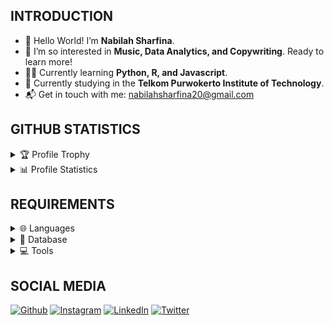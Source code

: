 ## **INTRODUCTION**
- 👋 Hello World! I’m **Nabilah Sharfina**.
- 👀 I’m so interested in **Music, Data Analytics, and Copywriting**. Ready to learn more!
- 👩‍💻 Currently learning **Python, R, and Javascript**.
- 🏫 Currently studying in the **Telkom Purwokerto Institute of Technology**.
- 📬 Get in touch with me: nabilahsharfina20@gmail.com

<!---
NabilahSharfina/NabilahSharfina is a ✨ special ✨ repository because its `README.md` (this file) appears on your GitHub profile.
You can click the Preview link to take a look at your changes.
--->

## **GITHUB STATISTICS**
<details> 
  <summary>🏆 Profile Trophy</summary>
  <br>
  
[![NabilahSharfina's github trophy](https://github-profile-trophy.vercel.app/?username=NabilahSharfina&row=1&theme=gruvbox)](https://github.com/NabilahSharfina/github-profile-trophy)  
</details>
<details> 
  <summary>📊 Profile Statistics</summary>
  <br>
  
![Github stats](https://github-readme-stats.vercel.app/api?username=NabilahSharfina&show_icons=true&theme=tokyonight)

![Streak Stats](https://github-readme-streak-stats.herokuapp.com/?user=NabilahSharfina&theme=tokyonight)

![Most Used Languages](https://github-readme-stats.vercel.app/api/top-langs?username=NabilahSharfina&show_icons=true&locale=en&layout=compact&theme=tokyonight)  
</details>

## **REQUIREMENTS**  
<details> 
  <summary>🌐 Languages</summary>
  <br>
  
<a href="https://kotlinlang.org" target="_blank"><img src="https://www.vectorlogo.zone/logos/kotlinlang/kotlinlang-icon.svg" alt="kotlin" width="40" height="40"/></a>
<a href="https://www.java.com" target="_blank"><img src="https://raw.githubusercontent.com/devicons/devicon/master/icons/java/java-original.svg" alt="java" width="40" height="40"/></a> 
<a href="https://developer.mozilla.org/en-US/docs/Web/JavaScript" target="_blank"><img src="https://raw.githubusercontent.com/devicons/devicon/master/icons/javascript/javascript-original.svg" alt="javascript" width="40" height="40"/></a>
<a href="https://www.php.net/" target="_blank"><img src="https://www.php.net/images/logos/php-logo.svg" alt="java" width="40" height="40"/></a>
<a href="https://www.python.org" target="_blank"><img src="https://raw.githubusercontent.com/devicons/devicon/master/icons/python/python-original.svg" alt="python" width="40" height="40"/></a>
<a href="https://www.r-project.org" target="_blank"><img src="https://raw.githubusercontent.com/github/explore/80688e429a7d4ef2fca1e82350fe8e3517d3494d/topics/r/r.png" alt="r" width="40" height="40"/></a>
</details>
<details> 
  <summary>💾 Database</summary>
  <br>
  
<a href="https://www.mysql.com/" target="_blank"><img src="https://raw.githubusercontent.com/devicons/devicon/master/icons/mysql/mysql-original-wordmark.svg" alt="mysql" width="40" height="40"/></a> 
</details>
<details> 
  <summary>💻 Tools</summary>
  <br>
  
<a href="https://developer.android.com" target="_blank"><img src="https://avatars.githubusercontent.com/u/32689599?s=200&v=4" alt="android-studio" width="40" height="40"/></a>
<a href="https://www.postman.com" target="_blank"><img src="https://avatars.githubusercontent.com/u/10251060?s=200&v=4" alt="postman" width="40" height="40"/></a>
<a href="https://desktop.github.com" target="_blank"><img src="https://desktop.github.com/images/desktop-icon.svg" alt="github-desktop" width="40" height="40"/></a>
<a href="https://code.visualstudio.com" target="_blank"><img src="https://camo.githubusercontent.com/6db18e609151830015183afde5ebe94fbff50627fb5a3c670627f9d8026919b4/68747470733a2f2f75706c6f61642e77696b696d656469612e6f72672f77696b6970656469612f636f6d6d6f6e732f322f32642f56697375616c5f53747564696f5f436f64655f312e31385f69636f6e2e737667" alt="vscode" width="40" height="40"/></a>
<a href="https://www.apachefriends.org/index.html" target="_blank"><img src="https://www.apachefriends.org/images/xampp-logo-ac950edf.svg" alt="xampp" width="40" height="40"/></a>
<br>
<a href="https://balsamiq.com" target="_blank"><img src="https://avatars.githubusercontent.com/u/3851890?s=200&v=4" alt="balsamiq" width="40" height="40"/></a>
<a href="https://www.figma.com" target="_blank"><img src="https://avatars.githubusercontent.com/u/5155369?s=200&v=4" alt="figma" width="40" height="40"/></a>
<a href="https://www.qt.io" target="_blank"><img src="https://upload.wikimedia.org/wikipedia/commons/0/0b/Qt_logo_2016.svg" alt="qt-designer" width="40" height="40"/></a>
<br>
<a href="https://developer.ibm.com/predictiveanalytics" target="_blank"><img src="https://encrypted-tbn0.gstatic.com/images?q=tbn:ANd9GcSrP78cD1japqt-O9OYYYEFY4vwSHVZUHAc6KaRFi7Mm5jjIkTLCDrorLF3UNDrrPOKgFg&usqp=CAU" alt="ibm-spss" width="40" height="40"/></a>
<a href="https://research.google.com/colaboratory" target="_blank"><img src="https://avatars.githubusercontent.com/u/33467679?s=200&v=4" alt="google-colab" width="40" height="40"/></a>
<a href="https://jupyter.org" target="_blank"><img src="https://avatars.githubusercontent.com/u/7388996?s=200&v=4" alt="jupyter-notebook" width="40" height="40"/></a>
<a href="https://www.tableau.com" target="_blank"><img src="https://avatars.githubusercontent.com/u/828667?s=200&v=4" alt="tableau" width="40" height="40"/></a>
<br>
<a href="https://www.notion.so" target="_blank"><img src="https://avatars.githubusercontent.com/u/4792552?s=200&v=4" alt="Notion" width="40" height="40"/></a>
<a href="https://trello.com" target="_blank"><img src="https://avatars.githubusercontent.com/u/6181431?s=200&v=4" alt="Trello" width="40" height="40"/></a>
</details>

## **SOCIAL MEDIA**
<a href="https://github.com/NabilahSharfina" target="_blank"><img src="https://img.shields.io/badge/github-%23121011.svg?style=for-the-badge&logo=github&logoColor=white" alt="Github"></a>
<a href="https://www.instagram.com/nabilah.sharfina" target="_blank"><img src="https://img.shields.io/badge/Instagram-%23E4405F.svg?&style=for-the-badge&logo=instagram&logoColor=white" alt="Instagram"></a>
<a href="https://www.linkedin.com/in/nabilah-sharfina-1473a0208" target="_blank"><img src="https://img.shields.io/badge/LinkedIn-%230a66c2.svg?&style=for-the-badge&logo=linkedin&logoColor=white" alt="LinkedIn"></a>
<a href="https://www.twitter.com/NabilahSharfina" target="_blank"><img src="https://img.shields.io/badge/Twitter-%231da1f2.svg?&style=for-the-badge&logo=twitter&logoColor=white" alt="Twitter"></a>
